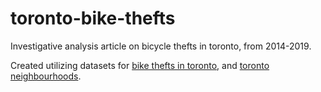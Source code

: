 # toronto-bike-thefts

Investigative analysis article on bicycle thefts in toronto, from 2014-2019.

Created utilizing datasets for [bike thefts in toronto](https://data.torontopolice.on.ca/datasets/TorontoPS::bicycle-thefts/about),
and [toronto neighbourhoods](https://open.toronto.ca/dataset/neighbourhoods/).
